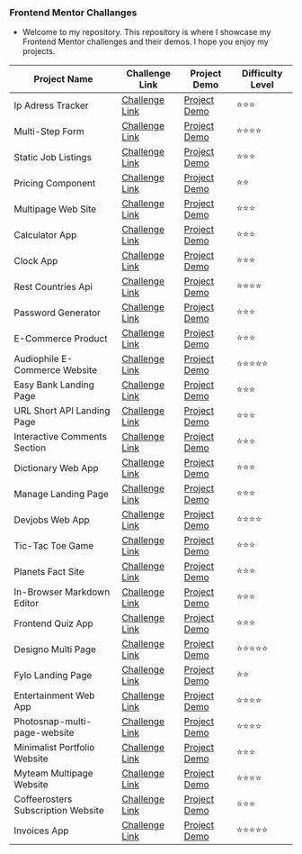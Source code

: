 ### Frontend Mentor Challanges

- Welcome to my repository. This repository is where I showcase my Frontend Mentor challenges and their demos. I hope you enjoy my projects.

| Project Name                       | Challenge Link                                                                                                                | Project Demo                                                                                                    | Difficulty Level |
| ---------------------------------- | ----------------------------------------------------------------------------------------------------------------------------- | --------------------------------------------------------------------------------------------------------------- | ---------------- |
| Ip Adress Tracker                  | [Challenge Link](https://www.frontendmentor.io/solutions/ip-adress-tracjer-app-with-react-Co-G5QDkRT)                         | [Project Demo](https://delicate-sorbet-450bd6.netlify.app/)                                                     | ⭐️⭐️⭐️        |
| Multi-Step Form                    | [Challenge Link](https://www.frontendmentor.io/solutions/multistep-form-with-react-and-sass-uthrWIPQ3p)                       | [Project Demo](https://64fc45c4860af04769867ae6--warm-torrone-b97c9d.netlify.app/)                              | ⭐️⭐️⭐️⭐️     |
| Static Job Listings                | [Challenge Link](https://www.frontendmentor.io/solutions/job-listings-with-react-and-tailwind-css-hvL8pCSloO)                 | [Project Demo](https://6518ae958d97926fcb70f4bc--startling-bubblegum-d752a3.netlify.app/)                       | ⭐️⭐️⭐️        |
| Pricing Component                  | [Challenge Link](https://www.frontendmentor.io/solutions/pricing-component-with-toggle-LjeVZORjQI)                            | [Project Demo](https://652af84951d6bb713c88d68b--clever-cendol-8e8eb4.netlify.app/)                             | ⭐️⭐️           |
| Multipage Web Site                 | [Challenge Link](https://www.frontendmentor.io/solutions/space-tourism-multipage-website-jdX0LBybqe)                          | [Project Demo](https://effulgent-puffpuff-412349.netlify.app/)                                                  | ⭐️⭐️⭐️        |
| Calculator App                     | [Challenge Link](https://www.frontendmentor.io/solutions/calculator-H6Nha8OuxS)                                               | [Project Demo](https://6529a890fdf121245a3f77de--fabulous-taffy-e5317a.netlify.app/)                            | ⭐️⭐️⭐️        |
| Clock App                          | [Challenge Link](https://www.frontendmentor.io/solutions/clock-app-with-react-and-tailwind-FDEMHvVrYa)                        | [Project Demo](https://www.frontendmentor.io/solutions/clock-app-with-react-and-tailwind-FDEMHvVrYa)            | ⭐️⭐️⭐️        |
| Rest Countries Api                 | [Challenge Link](https://www.frontendmentor.io/solutions/rest-countries-api-with-color-theme-switcher-with-react-lsk422nacc)  | [Project Demo](https://rest-countries-api-app-mentor.netlify.app/)                                              | ⭐️⭐️⭐️⭐️     |
| Password Generator                 | [Challenge Link](https://www.frontendmentor.io/solutions/password-generator-app-with-sass-and-reactjs-nAYAgfZoyT)             | [Project Demo](https://www.frontendmentor.io/solutions/password-generator-app-with-sass-and-reactjs-nAYAgfZoyT) | ⭐️⭐️⭐️        |
| E-Commerce Product                 | [Challenge Link](https://www.frontendmentor.io/solutions/ecommerce-product-page-with-react-and-tailwind-tVEBebeWxk)           | [Project Demo](https://6500a0d0119c481bcc42f24c--frolicking-biscuit-8b7c2d.netlify.app/)                        | ⭐️⭐️⭐️        |
| Audiophile E-Commerce Website      | [Challenge Link](https://www.frontendmentor.io/solutions/audiophile-ecommerce-website-react-and-tailwindcss-kf-Nxsq1bl)       | [Project Demo](https://e-commerce-examplee.netlify.app/)                                                        | ⭐️⭐️⭐️⭐️⭐️  |
| Easy Bank Landing Page             | [Challenge Link](https://www.frontendmentor.io/solutions/easybank-landing-page-with-react-and-tailwind-Uw4m1en9ei)            | [Project Demo](https://voluble-semifreddo-4f142a.netlify.app/)                                                  | ⭐️⭐️⭐️        |
| URL Short API Landing Page         | [Challenge Link](https://www.frontendmentor.io/solutions/url-shortening-api-landing-page-with-react-and-sass-WesO7kjASr)      | [Project Demo](https://64e2252611201169a32796eb--boisterous-narwhal-d479ec.netlify.app/)                        | ⭐️⭐️⭐️        |
| Interactive Comments Section       | [Challenge Link](https://www.frontendmentor.io/solutions/interactive-comments-section-with-react-and-tailwind-g08FDviu7L)     | [Project Demo](https://6505b18e90e9f3195cc200fd--magenta-panda-6172c9.netlify.app/)                             | ⭐️⭐️⭐️        |
| Dictionary Web App                 | [Challenge Link](https://www.frontendmentor.io/solutions/dictionary-web-app-with-react-and-tailwind-BjmFDoresq)               | [Project Demo](https://650d9a3e2330da00a69a3852--willowy-churros-762902.netlify.app/)                           | ⭐️⭐️⭐️        |
| Manage Landing Page                | [Challenge Link](https://www.frontendmentor.io/solutions/manage-landing-page-vFH13sEATl)                                      | [Project Demo](https://652fe1603a2c074222815794--dainty-stroopwafel-39fcaa.netlify.app/)                        | ⭐️⭐️⭐️        |
| Devjobs Web App                    | [Challenge Link](https://www.frontendmentor.io/solutions/devjobs-web-app-with-react-and-talwind-dddpxdQilK)                   | [Project Demo](https://joblistinggmentor.netlify.app/)                                                          | ⭐️⭐️⭐️⭐️     |
| Tic-Tac Toe Game                   | [Challenge Link](https://www.frontendmentor.io/solutions/tic-tac-toe-game-with-react-DTuoYCjBa-)                              | [Project Demo](https://tictactoegameee.netlify.app/)                                                            | ⭐️⭐️⭐️        |
| Planets Fact Site                  | [Challenge Link](https://www.frontendmentor.io/solutions/planets-fact-site-with-react-PHn-mVoGWN)                             | [Project Demo](https://planetssfactsite.netlify.app/)                                                           | ⭐️⭐️⭐️        |
| In-Browser Markdown Editor         | [Challenge Link](https://www.frontendmentor.io/solutions/inbrowser-markdown-editor-with-react-and-tailwindcss-VI_S3JZk-O)     | [Project Demo](https://markdownsite.netlify.app/)                                                               | ⭐️⭐️⭐️        |
| Frontend Quiz App                  | [Challenge Link](https://www.frontendmentor.io/solutions/frondend-quiz-app-with-nextjs-tailwindcss-ihDNFSqhZV)                | [Project Demo](https://frontend-mentor-challanges-umber.vercel.app/)                                            | ⭐️⭐️⭐️        |
| Designo Multi Page                 | [Challenge Link](https://www.frontendmentor.io/solutions/designo-multipage-website-with-nextjs-and-tailwindcss-ssp_btUmQ0)    | [Project Demo](https://frontend-mentor-challanges-bez5.vercel.app/)                                             | ⭐️⭐️⭐️⭐️⭐️  |
| Fylo Landing Page                  | [Challenge Link](https://www.frontendmentor.io/solutions/fylo-landing-page-with-react-tailwindcss-and-typescript-R3ukbX_yWz)  | [Project Demo](https://fylko-langind-page.vercel.app/)                                                          | ⭐️⭐️           |
| Entertainment Web App              | [Challenge Link](https://www.frontendmentor.io/solutions/entertainment-web-app-with-nextjs-and-tailwindcss-lSIcjiOpMf)        | [Project Demo](https://entertainment-web-app-guneys-projects.vercel.app/)                                       | ⭐️⭐️⭐️⭐️     |
| Photosnap-multi-page-website       | [Challenge Link](https://www.frontendmentor.io/solutions/photosnap-multipage-website-with-nextjs-and-tailwindcss-OfzEC0V85o)  | [Project Demo](https://photosnap-multi-page-website-six.vercel.app/)                                            | ⭐️⭐️⭐️⭐️     |
| Minimalist Portfolio Website       | [Challenge Link](https://www.frontendmentor.io/solutions/minimalist-portfolio-website-with-nextjs-and-tailwindcss-9ztMNpB4Eu) | [Project Demo](https://minimalist-portfolio-website-one.vercel.app/)                                            | ⭐️⭐️⭐️        |
| Myteam Multipage Website           | [Challenge Link](https://www.frontendmentor.io/solutions/myteam-multipage-website-with-nextjs-and-tailwindcss-XYIM2-Frf8)     | [Project Demo](https://myteam-multi-page-website-one.vercel.app/)                                               | ⭐️⭐️⭐️⭐️     |
| Coffeerosters Subscription Website | [Challenge Link](https://www.frontendmentor.io/solutions/coffeeroasters-subscription-site-KXIp92_TQY)                         | [Project Demo](https://coffeerosters-subscription-site.vercel.app/)                                             | ⭐️⭐️⭐️        |
| Invoices App | [Challenge Link](https://www.frontendmentor.io/solutions/invoice-app-with-nextjs-tailwindcss-and-firebase-_U02qCZKMm)                         | [Project Demo](https://invoice-app-psi-two.vercel.app/login)                                             | ⭐️⭐️⭐️⭐️⭐️      |
